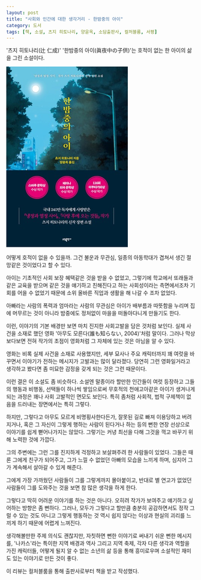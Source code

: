 ```yaml
---
layout: post
title: "사회와 인간에 대한 생각거리 - 한밤중의 아이"
category: 도서
tags: [책, 소설, 츠지 히토나리, 양윤옥, 소담출판사, 컬처블룸, 서평]
---
```


'츠지 히토나리(辻 仁成)'
'한밤중의 아이(眞夜中の子供)'는
호적이 없는 한 아이의 삶을 그린 소설이다.

![표지](/images/mayonaka-no-kodomo-book-h480.jpg)

어떻게 호적이 없을 수 있을까.
그건 불운과 무관심, 일종의 아동학대가 겹쳐서 생긴 절망같은 것이었다고 할 수 있다.

아이는 기초적인 사회 보장 혜택같은 것을 받을 수 없었고,
그렇기에 학교에서 또래들과 같은 교육을 받으며 같은 것을 얘기하고 친해진다고 하는
사회성이라는 측면에서조차 기회를 어을 수 없었기 때문에
소위 올바른 직업과 생활을 해 나갈 수 조차 없었다.

아빠라는 사람의 폭력과 엄마라는 사람의 무관심은
아이가 배부름과 따뜻함을 누리며 집에 머무르는 것이 아니라
밤중에도 정처없이 마을을 떠돌아다니게 만들기도 한다.

이런, 이야기의 기본 배경만 보면 마치 진지한 사회고발을 담은 것처럼 보인다.
실제 사건을 소재로 했던 영화 '아무도 모른다(誰も知らない, 2004)'처럼 말이다.
그러나 막상 보다보면 전혀 작가의 초점이 영화처럼 그 자체에 있는 것은 아님을 알 수 있다.

영화는 비록 실제 사건을 소재로 사용했지만,
세부 묘사나 주요 캐릭터까지 꽤 여럿을 바꾸면서 이야기가 전하는 메시지가 고발과는 많이 달라졌다.
당연히 그런 영화일거라고 생각하고 봤다면 좀 미묘한 감정을 갖게 되는 것은 그런 때문이다.

이런 결은 이 소설도 좀 비슷하다.
소설엔 말종이라 할만한 인간들이 여럿 등장하고
그들의 행동과 비행동, 선택들이 하나씩 쌓임으로써
무호적의 천애고아같은 아이가 생겨나게 되는 과정은 꽤나 사회 고발적인 면모도 보인다.
특히 좀처럼 사회적, 법적 구제책이 없음을 드러내는 장면에서는 특히 그렇다.

하지만, 그렇다고 아무도 모르게 비명횡사한다든가,
잘못된 길로 빠져 이용당하고 버려지거나,
혹은 그 자신이 그렇게 행하는 사람이 된다거나 하는 등의
뻔한 연장 선상으로 이야기를 쉽게 뻗어나가지는 않았다.
그렇기는 커녕 최선을 다해 그것을 꺽고 바꾸기 위해 노력한 것에 가깝다.

그의 주변에는 그런 그를 진지하게 걱정하고 보살펴주려 한 사람들이 있었다.
그들은 때론 그에게 친구가 되어주고,
그가 느낄 수 없었던 아빠의 모습을 느끼게 하며,
심지어 그가 계속해서 살아갈 수 있게 해준다.

그에게 가장 가까웠던 사람들이 그를 그렇게까지 몰아붙이고,
반대로 별 연고가 없었던 사람들이 그를 도와주는 것을 보면 참 많은 생각을 하게 한다.

그렇다고 딱히 어려운 이야기를 하는 것은 아니다.
오히려 작가가 보여주고 얘기하고 싶어하는 방향은 좀 뻔하다.
그러나, 모두가 그렇다고 할만큼 충분히 공감하면서도
정작 그럴 수 있는 것도 아니고
그렇게 행동하는 것 역시 쉽지 않다는
이상과 현실의 괴리를 느끼게 하기 때문에 어렵게 느껴진다.

생각해볼만한 주제 의식도 괜찮지만,
자칫하면 뻔한 이야기로 써내기 쉬운 뻔한 메시지를,
'나카스'라는 특이한 지역 배경과 역사 그리고 지역 축제,
각자 다른 생각과 역할을 가진 캐릭터들,
어떻게 될지 알 수 없는 소년의 삶 등을 통해
흥미로우며 소설적인 재미도 있는 이야기로 만든 것이 좋다.



<div class="im im-info">
이 리뷰는 컬처블룸을 통해 출판사로부터 책을 받고 작성했다.
</div>

